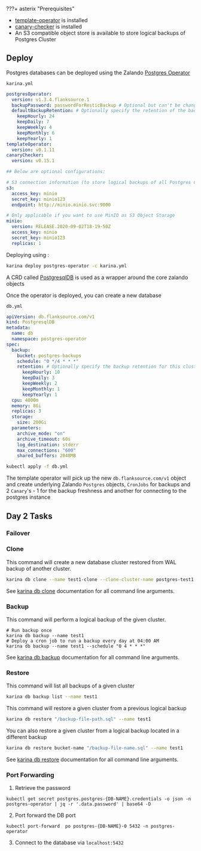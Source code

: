 ???+ asterix "Prerequisites"
* [template-operator](/operators/template) is installed
* [canary-checker](/admin-guide/canary-checker/) is installed
* An S3 compatible object store is available to store logical backups of Postgres Cluster 

## Deploy

Postgres databases can be deployed using the Zalando [Postgres Operator](https://github.com/zalando/postgres-operator)

`karina.yml`

```yaml
postgresOperator:
  version: v1.3.4.flanksource.1
  backupPassword: passwordForResticBackup # Optional but can't be changed once the operator is deployed
  defaultBackupRetention: # Optionally specify the retention of the backup, this can be overridden in db.flanksource.com/v1/PostgresqlDB CR, see example below
    keepHourly: 24
    keepDaily: 7
    keepWeekly: 4
    keepMonthly: 6
    keepYearly: 1
templateOperator:
  version: v0.1.11
canaryChecker:
  version: v0.15.1

## Below are optional configurations:

# S3 connection information (to store logical backups of all Postgres Clusters) 
s3:
  access_key: minio
  secret_key: minio123
  endpoint: http://minio.minio.svc:9000

# Only applicable if you want to use MinIO as S3 Object Storage
minio:
  version: RELEASE.2020-09-02T18-19-50Z
  access_key: minio
  secret_key: minio123
  replicas: 1
```

Deploying using :

```bash
karina deploy postgres-operator -c karina.yml
```

 A CRD called [PostgresqlDB](https://github.com/flanksource/karina/blob/master/manifests/template/postgres-db.yaml.raw) is used as a wrapper around the core zalando objects

Once the operator is deployed, you can create a new database

`db.yml`

```yaml
apiVersion: db.flanksource.com/v1
kind: PostgresqlDB
metadata:
  name: db
  namespace: postgres-operator
spec:
  backup:
    bucket: postgres-backups
    schedule: "0 */4 * * *"
    retention: # Optionally specify the backup retention for this cluster, this will override the backup retention defined in operator configuration above
      keepHourly: 10
      keepDaily: 3
      keepWeekly: 2
      keepMonthly: 1
      keepYearly: 1
  cpu: 4000m
  memory: 8Gi
  replicas: 3
  storage:
    size: 200Gi
  parameters:
    archive_mode: "on"
    archive_timeout: 60s
    log_destination: stderr
    max_connections: "600"
    shared_buffers: 2048MB

```

```bash
kubectl apply -f db.yml
```

The template operator will pick up the new `db.flanksource.com/v1` object and create underlying Zalando `Postgres` objects, `CronJobs` for backups and 2 `Canary`'s - 1 for the backup freshness and another for connecting to the postgres instance



## Day 2 Tasks

### Failover

### Clone

This command will create a new database cluster restored from WAL backup of another cluster.

```bash
karina db clone --name test1-clone --clone-cluster-name postgres-test1 --clone-timestamp "2020-04-05 14:01:00 UTC"
```

See [karina db clone](../../../cli/karina_db_clone/) documentation for all command line arguments.

### Backup

This command will perform a logical backup of the given cluster.

```
# Run backup once
karina db backup --name test1
# Deploy a cron job to run a backup every day at 04:00 AM
karina db backup --name test1 --schedule "0 4 * * *"
```

See [karina db backup](../../../cli/karina_db_backup/) documentation for all command line arguments.

### Restore

This command will list all backups of a given cluster
```bash
karina db backup list --name test1
```

This command will restore a given cluster from a previous logical backup

```bash
karina db restore "/backup-file-path.sql" --name test1
```

You can also restore a given cluster from a logical backup located in a different backup

```bash
karina db restore bucket-name "/backup-file-name.sql" --name test1
```

See [karina db restore](../../../cli/karina_db_restore/) documentation for all command line arguments.

### Port Forwarding

1. Retrieve the password

```shell
kubectl get secret postgres.postgres-{DB-NAME}.credentials -o json -n postgres-operator | jq -r '.data.password' | base64 -D
```

2. Port forward the DB port

```shell
kubectl port-forward  po postgres-{DB-NAME}-0 5432 -n postgres-operator
```

3. Connect to the database via `localhost:5432`



